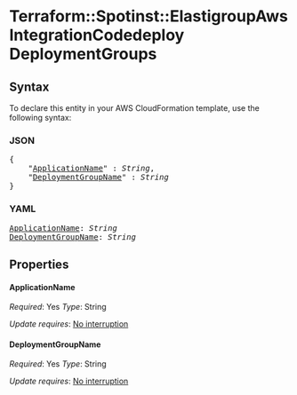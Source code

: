 # Terraform::Spotinst::ElastigroupAws IntegrationCodedeploy DeploymentGroups

## Syntax

To declare this entity in your AWS CloudFormation template, use the following syntax:

### JSON

<pre>
{
    "<a href="#applicationname" title="ApplicationName">ApplicationName</a>" : <i>String</i>,
    "<a href="#deploymentgroupname" title="DeploymentGroupName">DeploymentGroupName</a>" : <i>String</i>
}
</pre>

### YAML

<pre>
<a href="#applicationname" title="ApplicationName">ApplicationName</a>: <i>String</i>
<a href="#deploymentgroupname" title="DeploymentGroupName">DeploymentGroupName</a>: <i>String</i>
</pre>

## Properties

#### ApplicationName

_Required_: Yes
_Type_: String

_Update requires_: [No interruption](https://docs.aws.amazon.com/AWSCloudFormation/latest/UserGuide/using-cfn-updating-stacks-update-behaviors.html#update-no-interrupt)

#### DeploymentGroupName

_Required_: Yes
_Type_: String

_Update requires_: [No interruption](https://docs.aws.amazon.com/AWSCloudFormation/latest/UserGuide/using-cfn-updating-stacks-update-behaviors.html#update-no-interrupt)

